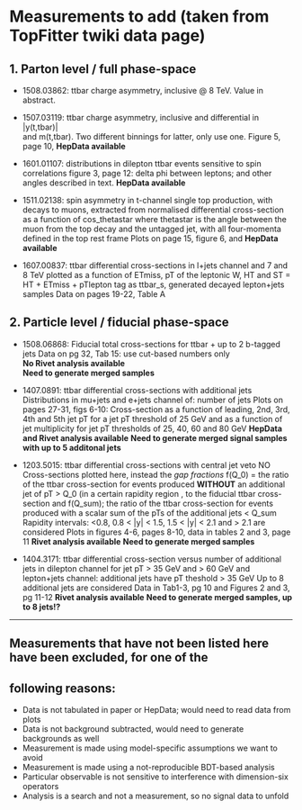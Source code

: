 # Measurements to add (taken from TopFitter twiki data page)

## 1. Parton level / full phase-space

   * 1508.03862: ttbar charge asymmetry, inclusive @ 8 TeV. Value in abstract.

   * 1507.03119: ttbar charge asymmetry, inclusive and differential in |y(t,tbar)|  
     		 and m(t,tbar). Two different binnings for latter, only use one.
		 Figure 5, page 10, **HepData available**

   * 1601.01107: distributions in dilepton ttbar events sensitive to spin correlations
     		 figure 3, page 12: delta phi between leptons; and other angles
		 described in text. **HepData available**
		 
   * 1511.02138: spin asymmetry in t-channel single top production, with decays
     		 to muons, extracted from
     		 normalised differential cross-section as a function of cos_thetastar
		 where thetastar is the angle between the muon from the top decay and
		 the untagged jet, with all four-momenta defined in the top rest frame
		 Plots on page 15, figure 6, and **HepData available**

   * 1607.00837: ttbar differential cross-sections in l+jets channel and 7 and 8 TeV
     		 plotted as a function of ETmiss, pT of the leptonic W, HT and 
		 ST = HT + ETmiss + pTlepton
		 tag as ttbar_s, generated decayed lepton+jets samples
		 Data on pages 19-22, Table A

## 2. Particle level / fiducial phase-space

   * 1508.06868: Fiducial total cross-sections for ttbar + up to 2 b-tagged jets
     		 Data on pg 32, Tab 15: use cut-based numbers only  
     		 **No Rivet analysis available**  
		 **Need to generate merged samples**

   * 1407.0891: ttbar differential cross-sections with additional jets
		Distributions in mu+jets and e+jets channel of: number of jets
		Plots on pages 27-31, figs 6-10:
		Cross-section as a function of leading, 2nd, 3rd, 4th and 5th jet pT
		for a jet pT threshold of 25 GeV and as a function of jet multiplicity
		for jet pT thresholds of 25, 40, 60 and 80 GeV
		**HepData and Rivet analysis available**
		**Need to generate merged signal samples with up to 5 additonal jets**

   * 1203.5015: ttbar differential cross-sections with central jet veto
     		NO Cross-sections plotted here, instead the *gap fractions*
		f(Q_0) = the ratio of the ttbar cross-section for events produced
		**WITHOUT** an additional jet of pT > Q_0 (in a certain rapidity region
		, to the fiducial ttbar cross-section
		and f(Q_sum); the ratio of the ttbar cross-section for events produced
		with a scalar sum of the pTs of the additional jets < Q_sum
		Rapidity intervals: <0.8, 0.8 < |y| < 1.5, 1.5 < |y| < 2.1 and > 2.1
		are considered
		Plots in figures 4-6, pages 8-10, data in tables 2 and 3, page 11
		**Rivet analysis available**
		**Need to generate merged samples**

   * 1404.3171: ttbar differential cross-section versus number of additional jets
     		in dilepton channel for jet pT > 35 GeV and > 60 GeV
		and lepton+jets channel: additional jets have pT theshold > 35 GeV
		Up to 8 additional jets are considered
		Data in Tab1-3, pg 10 and Figures 2 and 3, pg 11-12
		**Rivet analysis available**
		**Need to generate merged samples, up to 8 jets!?**

    
---

## Measurements that have not been listed here have been excluded, for one of the
## following reasons:

   * Data is not tabulated in paper or HepData; would need to read data from plots  
   * Data is not background subtracted, would need to generate backgrounds as well
   * Measurement is made using model-specific assumptions we want to avoid
   * Measurement is made using a not-reproducible BDT-based analysis
   * Particular observable is not sensitive to interference with dimension-six operators
   * Analysis is a search and not a measurement, so no signal data to unfold
   